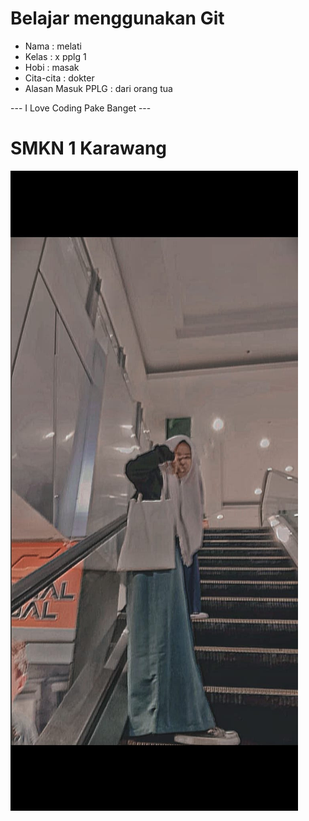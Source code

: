 # Belajar menggunakan Git

- Nama              : melati
- Kelas             : x pplg 1
- Hobi              : masak
- Cita-cita         : dokter
- Alasan Masuk PPLG : dari orang tua

--- I Love Coding Pake Banget ---

# SMKN 1 Karawang
![Neskar](img/melati.jpeg)
